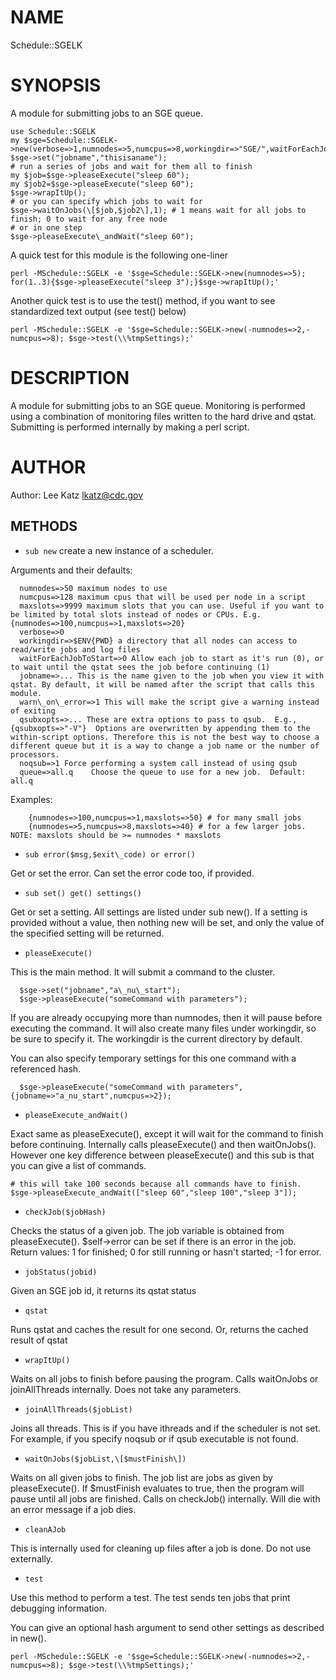 # NAME

Schedule::SGELK

# SYNOPSIS

A module for submitting jobs to an SGE queue.

    use Schedule::SGELK
    my $sge=Schedule::SGELK->new(verbose=>1,numnodes=>5,numcpus=>8,workingdir=>"SGE/",waitForEachJobToStart=>1);
    $sge->set("jobname","thisisaname");
    # run a series of jobs and wait for them all to finish
    my $job=$sge->pleaseExecute("sleep 60");
    my $job2=$sge->pleaseExecute("sleep 60");
    $sge->wrapItUp();
    # or you can specify which jobs to wait for
    $sge->waitOnJobs(\[$job,$job2\],1); # 1 means wait for all jobs to finish; 0 to wait for any free node
    # or in one step
    $sge->pleaseExecute\_andWait("sleep 60");

A quick test for this module is the following one-liner

    perl -MSchedule::SGELK -e '$sge=Schedule::SGELK->new(numnodes=>5); for(1..3){$sge->pleaseExecute("sleep 3");}$sge->wrapItUp();'

Another quick test is to use the test() method, if you want to see standardized text output (see test() below)

    perl -MSchedule::SGELK -e '$sge=Schedule::SGELK->new(-numnodes=>2,-numcpus=>8); $sge->test(\\%tmpSettings);'

# DESCRIPTION

A module for submitting jobs to an SGE queue. Monitoring is 
performed using a combination of monitoring files 
written to the hard drive and qstat.
Submitting is performed internally by making a perl script.

# AUTHOR

Author: Lee Katz <lkatz@cdc.gov>

## METHODS

- `sub new` create a new instance of a scheduler.

Arguments and their defaults:

      numnodes=>50 maximum nodes to use
      numcpus=>128 maximum cpus that will be used per node in a script
      maxslots=>9999 maximum slots that you can use. Useful if you want to be limited by total slots instead of nodes or CPUs. E.g. {numnodes=>100,numcpus=>1,maxslots=>20}
      verbose=>0
      workingdir=>$ENV{PWD} a directory that all nodes can access to read/write jobs and log files
      waitForEachJobToStart=>0 Allow each job to start as it's run (0), or to wait until the qstat sees the job before continuing (1)
      jobname=>... This is the name given to the job when you view it with qstat. By default, it will be named after the script that calls this module.
      warn\_on\_error=>1 This will make the script give a warning instead of exiting
      qsubxopts=>... These are extra options to pass to qsub.  E.g., {qsubxopts=>"-V"}  Options are overwritten by appending them to the within-script options. Therefore this is not the best way to choose a different queue but it is a way to change a job name or the number of processors.
      noqsub=>1 Force performing a system call instead of using qsub
      queue=>all.q    Choose the queue to use for a new job.  Default: all.q

Examples:

        {numnodes=>100,numcpus=>1,maxslots=>50} # for many small jobs
        {numnodes=>5,numcpus=>8,maxslots=>40} # for a few larger jobs. NOTE: maxslots should be >= numnodes * maxslots

- `sub error($msg,$exit\_code) or error()`

Get or set the error. Can set the error code too, if provided.

- `sub set() get() settings()`

Get or set a setting. All settings are listed under sub new().
If a setting is provided without a value, then nothing new will be set,
and only the value of the specified setting will be returned.

- `pleaseExecute()`

This is the main method. It will submit a command to the cluster.

      $sge->set("jobname","a\_nu\_start");
      $sge->pleaseExecute("someCommand with parameters");

If you are already occupying more than numnodes, then it will pause before 
executing the command. It will also create many files under workingdir, so
be sure to specify it. The workingdir is the current directory by default.

You can also specify temporary settings for this one command with a referenced hash.

      $sge->pleaseExecute("someCommand with parameters",{jobname=>"a_nu_start",numcpus=>2});

- `pleaseExecute_andWait()`

Exact same as pleaseExecute(), except it will wait for the command to finish 
before continuing. Internally calls pleaseExecute() and then waitOnJobs().
However one key difference between pleaseExecute() and this sub is that you can
give a list of commands.

    # this will take 100 seconds because all commands have to finish.
    $sge->pleaseExecute_andWait(["sleep 60","sleep 100","sleep 3"]);

- `checkJob($jobHash)`

Checks the status of a given job. The job variable is obtained from pleaseExecute().
$self->error can be set if there is an error in the job. Return values:
1 for finished; 0 for still running or hasn't started; -1 for error.

- `jobStatus(jobid)`

Given an SGE job id, it returns its qstat status

- `qstat`

Runs qstat and caches the result for one second. Or, returns the cached result of qstat

- `wrapItUp()`

Waits on all jobs to finish before pausing the program.
Calls waitOnJobs or joinAllThreads internally. Does not take any parameters.

- `joinAllThreads($jobList)`

Joins all threads.  This is if you have ithreads and if the scheduler is not set.
For example, if you specify noqsub or if qsub executable is not found.

- `waitOnJobs($jobList,\[$mustFinish\])`

Waits on all given jobs to finish. The job list are jobs as given by pleaseExecute().
If $mustFinish evaluates to true, then the program will pause until
all jobs are finished.
Calls on checkJob() internally. Will die with an error message if a job dies.

- `cleanAJob`

This is internally used for cleaning up files after a job is done. 
Do not use externally.

- `test`

Use this method to perform a test. The test sends 
ten jobs that print debugging information.

You can give an optional hash argument to send other settings as described in new().

    perl -MSchedule::SGELK -e '$sge=Schedule::SGELK->new(-numnodes=>2,-numcpus=>8); $sge->test(\\%tmpSettings);'

